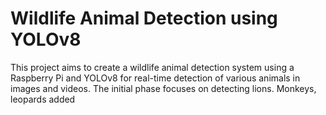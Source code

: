 # Wildlife Animal Detection using YOLOv8

This project aims to create a wildlife animal detection system using a Raspberry Pi and YOLOv8 for real-time detection of various animals in images and videos. The initial phase focuses on detecting lions.
Monkeys, leopards added

